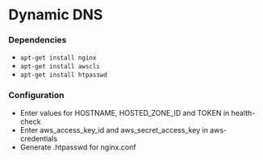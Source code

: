 # Dynamic DNS
### Dependencies
- `apt-get install nginx`
- `apt-get install awscli`
- `apt-get install htpasswd`
### Configuration
- Enter values for HOSTNAME, HOSTED_ZONE_ID and TOKEN in health-check
- Enter aws_access_key_id and aws_secret_access_key in aws-credentials
- Generate .htpasswd for nginx.conf
